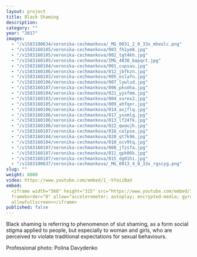 ```yaml
---
layout: project
title: Black Shaming
description:
category: ""
year: "2017"
images:
  - "/v1583100634/veronika-cechmankova/_MG_0031_2_0_33x_mheolc.png"
  - "/v1583160105/veronika-cechmankova/003_fh1ym8.jpg"
  - "/v1583160105/veronika-cechmankova/002_tgt4kh.jpg"
  - "/v1583160105/veronika-cechmankova/IMG_4838_bapqct.jpg"
  - "/v1583160104/veronika-cechmankova/001_cupsau.jpg"
  - "/v1583160106/veronika-cechmankova/012_jbfkzn.jpg"
  - "/v1583160103/veronika-cechmankova/005_eslafn.jpg"
  - "/v1583160106/veronika-cechmankova/007_lywlud.jpg"
  - "/v1583160107/veronika-cechmankova/006_pksmha.jpg"
  - "/v1583160104/veronika-cechmankova/021_yysfmm.jpg"
  - "/v1583160103/veronika-cechmankova/004_xurex2.jpg"
  - "/v1583160105/veronika-cechmankova/009_ahfqer.jpg"
  - "/v1583160106/veronika-cechmankova/014_axjflq.jpg"
  - "/v1583160106/veronika-cechmankova/017_yxxmlq.jpg"
  - "/v1583160106/veronika-cechmankova/013_lf24fk.jpg"
  - "/v1583160106/veronika-cechmankova/022_qwaujh.jpg"
  - "/v1583160107/veronika-cechmankova/016_celpse.jpg"
  - "/v1583160104/veronika-cechmankova/020_qt7k96.jpg"
  - "/v1583160104/veronika-cechmankova/010_ocv9tq.jpg"
  - "/v1583160107/veronika-cechmankova/008_jfzsfa.jpg"
  - "/v1583160107/veronika-cechmankova/011_qpk06k.jpg"
  - "/v1583160107/veronika-cechmankova/015_dg01hi.jpg"
  - "/v1583100637/veronika-cechmankova/_MG_0013_4_0_33x_rgscyg.png"
slug: ""
weight: 8000
video: https://www.youtube.com/embed/1_-VYoiiBaU
embed:
  <iframe width="560" height="315" src="https://www.youtube.com/embed/1_-VYoiiBaU"
  frameborder="0" allow="accelerometer; autoplay; encrypted-media; gyroscope; picture-in-picture"
  allowfullscreen></iframe>
published: false
---
```


Black shaming is referring to phenomenon of slut shaming, as a form social stigma applied to people, but especially to woman and girls, who are perceived to violate traditional expectations for sexual behaviours.

Professional photo: Polina Davydenko
